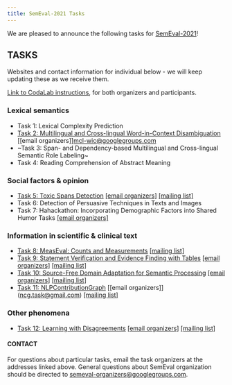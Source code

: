 ```yaml
---
title: SemEval-2021 Tasks
---
```


We are pleased to announce the following tasks for [SemEval-2021](https://semeval.github.io/SemEval2021)!

## TASKS
Websites and contact information for individual below - we will keep updating these as we receive them. 

[Link to CodaLab instructions](https://semeval.github.io/SemEval2021/codaLab), for both organizers and participants.

### Lexical semantics

- Task 1: Lexical Complexity Prediction
- [Task 2: Multilingual and Cross-lingual Word-in-Context Disambiguation](https://competitions.codalab.org/competitions/25825) [[email organizers]]<mcl-wic@googlegroups.com>
- ~Task 3: Span- and Dependency-based Multilingual and Cross-lingual Semantic Role Labeling~
- Task 4: Reading Comprehension of Abstract Meaning

### Social factors & opinion

- [Task 5: Toxic Spans Detection](https://sites.google.com/view/toxicspans) [[email organizers]](<toxic-spans-organisers@googlegroups.com>) [[mailing list]](<toxic-spans@googlegroups.com>)
- Task 6: Detection of Persuasive Techniques in Texts and Images
- Task 7: Hahackathon: Incorporating Demographic Factors into Shared Humor Tasks [[email organizers]](<hahackathon@googlegroups.com>)

### Information in scientific & clinical text

- [Task 8: MeasEval: Counts and Measurements](https://competitions.codalab.org/competitions/25770) [[mailing list]](<measeval-semeval-2021@googlegroups.com>)
- [Task 9: Statement Verification and Evidence Finding with Tables](https://sites.google.com/view/sem-tab-facts) [[email organizers]](<semtabfacts.task.organizers@gmail.com>) [[mailing list]](<semtabfacts.task.participants@gmail.com>)
- [Task 10: Source-Free Domain Adaptation for Semantic Processing](https://machine-learning-for-medical-language.github.io/source-free-domain-adaptation/) [[email organizers]](<source-free-domain-adaptation@googlegroups.com>) [[mailing list]](<source-free-domain-adaptation-participants@googlegroups.com>)
- [Task 11: NLPContributionGraph](https://ncg-task.github.io/) [[email organizers]] (<ncg.task@gmail.com>) [[mailing list]](<ncg-task-semeval-2021@googlegroups.com>)

### Other phenomena

- [Task 12: Learning with Disagreements](https://sites.google.com/view/semeval2021-task12/home) [[email organizers]](<semeval-task12-organizers@googlegroups.com>) [[mailing list]](<semeval-task12-participants@googlegroups.com>)


#### CONTACT
For questions about particular tasks, email the task organizers at the addresses linked above. General questions about SemEval organization should be directed to <semeval-organizers@googlegroups.com>.
